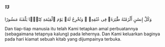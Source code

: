 ##### 13

<span class="ayah">وَكُلَّ إِنسَٰنٍ أَلْزَمْنَٰهُ طَٰٓئِرَهُۥ فِى عُنُقِهِۦ ۖ وَنُخْرِجُ لَهُۥ يَوْمَ ٱلْقِيَٰمَةِ كِتَٰبًۭا يَلْقَىٰهُ مَنشُورًا</span>

<span class="ayah_translation">Dan tiap-tiap manusia itu telah Kami tetapkan amal perbuatannya (sebagaimana tetapnya kalung) pada lehernya. Dan Kami keluarkan baginya pada hari kiamat sebuah kitab yang dijumpainya terbuka.</span>
